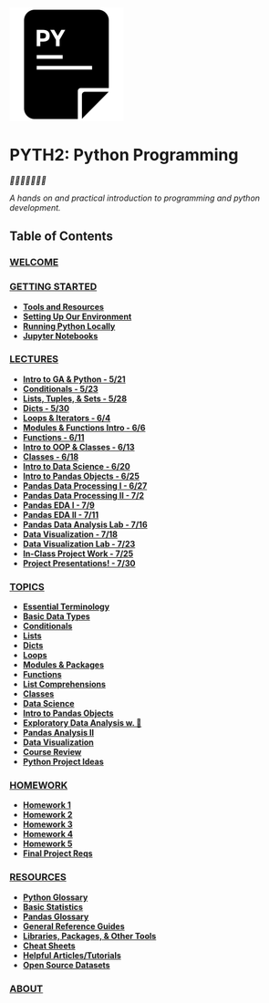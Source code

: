 ![icon](assets/pycon.png?raw=true)
# PYTH2: Python Programming

*🎉🎈🎂🍾🎊🍻💃*

*A hands on and practical introduction
 to programming and python development.*

## Table of Contents

### [WELCOME](src/README.md)
### [GETTING STARTED](src/Intro/README.md)
* **[Tools and Resources](src/Intro/tools.md)**
* **[Setting Up Our Environment](src/Intro/environment.md)**
* **[Running Python Locally](src/Intro/running_py_locally.md)**
* **[Jupyter Notebooks](src/Intro/jupyter_notebooks.md)**
### [LECTURES](src/Lectures_class2/README.md)
* **[Intro to GA & Python - 5/21](src/Lectures_class2/Lecture1.md)**
* **[Conditionals - 5/23](src/Lectures_class2/Lecture2.md)**
* **[Lists, Tuples, & Sets - 5/28](src/Lectures_class2/Lecture3.md)**
* **[Dicts - 5/30](src/Lectures_class2/Lecture4.md)**
* **[Loops & Iterators - 6/4](src/Lectures_class2/Lecture5.md)**
* **[Modules & Functions Intro - 6/6](src/Lectures_class2/Lecture6.md)**
* **[Functions - 6/11](src/Lectures_class2/Lecture7.md)**
* **[Intro to OOP & Classes - 6/13](src/Lectures_class2/Lecture8.md)**
* **[Classes - 6/18](src/Lectures_class2/Lecture9.md)**
* **[Intro to Data Science - 6/20](src/Lectures_class2/Lecture10.md)**
* **[Intro to Pandas Objects - 6/25](src/Lectures_class2/Lecture11.md)**
* **[Pandas Data Processing I - 6/27](src/Lectures_class2/Lecture12.md)**
* **[Pandas Data Processing II - 7/2](src/Lectures_class2/Lecture13.md)**
* **[Pandas EDA I - 7/9](src/Lectures_class2/Lecture14.md)**
* **[Pandas EDA II - 7/11](src/Lectures_class2/Lecture15.md)**
* **[Pandas Data Analysis Lab - 7/16](src/Lectures_class2/Lecture16.md)**
* **[Data Visualization - 7/18](src/Lectures_class2/Lecture17.md)**
* **[Data Visualization Lab - 7/23](src/Lectures_class2/Lecture18.md)**
* **[In-Class Project Work - 7/25](src/Lectures_class2/Lecture19.md)**
* **[Project Presentations! - 7/30](src/Lectures_class2/Lecture20.md)**
### [TOPICS](src/Topics/README.md)
* **[Essential Terminology](src/src/Topics/nb/essential_terminology.ipynb)**
* **[Basic Data Types](src/src/Topics/nb/basic_data_types.ipynb)**
* **[Conditionals](src/src/Topics/nb/conditionals.ipynb)**
* **[Lists](src/src/Topics/nb/lists.ipynb)**
* **[Dicts](src/src/Topics/nb/dicts.ipynb)**
* **[Loops](src/src/Topics/nb/loops.ipynb)**
* **[Modules & Packages](src/src/Topics/nb/modules.ipynb)**
* **[Functions](src/src/Topics/nb/functions.ipynb)**
* **[List Comprehensions](src/src/Topics/nb/list_comprehensions.ipynb)**
* **[Classes](src/src/Topics/nb/classes.ipynb)**
* **[Data Science](src/src/Topics/nb/data_science.ipynb)**
* **[Intro to Pandas Objects](src/src/Topics/nb/intro_pandas.ipynb)**
* **[Exploratory Data Analysis w. 🐼](src/src/Topics/nb/preprocessing.ipynb)**
* **[Pandas Analysis II](src/src/Topics/nb/eda.ipynb)**
* **[Data Visualization](src/src/Topics/nb/data_viz.ipynb)**
* **[Course Review](src/src/Topics/nb/course_review.ipynb)**
* **[Python Project Ideas](src/src/Topics/nb/project_ideas.ipynb)**
### [HOMEWORK](src/Homework/README.md)
* **[Homework 1](src/Homework/hwk1.md)**
* **[Homework 2](src/Homework/hwk2.md)**
* **[Homework 3](src/Homework/hwk3.md)**
* **[Homework 4](src/Homework/hwk4.md)**
* **[Homework 5](src/Homework/hwk5.md)**
* **[Final Project Reqs](src/Homework/final.md)**
### [RESOURCES](src/Resources/README.md)
* **[Python Glossary](src/Resources/python_glossary.md)**
* **[Basic Statistics](src/Resources/basic_stats.md)**
* **[Pandas Glossary](src/Resources/pandas_glossary.md)**
* **[General Reference Guides](src/Resources/genref.md)**
* **[Libraries, Packages, & Other Tools](src/Resources/tools_libs.md)**
* **[Cheat Sheets](src/Resources/cheat_sheets.md)**
* **[Helpful Articles/Tutorials](src/Resources/articles.md)**
* **[Open Source Datasets](src/Resources/datasets.md)**
### [ABOUT](src/About/README.md)